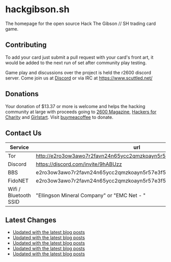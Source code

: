 # hackgibson.sh
The homepage for the open source Hack The Gibson // SH trading card game.


## Contributing

To add your card just submit a pull request with your card's front art, it would be added to the next run of set after community play testing.

Game play and discussions over the project is held the r2600 discord server. Come join us at [Discord](https://discord.com/invite/9hABUzz) or via IRC at https://www.scuttled.net/


## Donations

Your donation of $13.37 or more is welcome and helps the hacking community at large with proceeds going to [2600 Magazine](https://2600.com/), [Hackers for Charity](https://hackersforcharity.org) and [Girlstart](https://girlstart.org).  Visit [buymeacoffee](https://www.buymeacoffee.com/hackgibson.sh) to donate.


## Contact Us

Service | url
-|-
Tor | http://e2ro3ow3awo7r2favn24n65ycc2qmzkoayn5r57e3f56nvjwdcgg32ad.onion
Discord | https://discord.com/invite/9hABUzz
BBS | e2ro3ow3awo7r2favn24n65ycc2qmzkoayn5r57e3f56nvjwdcgg32ad.onion:23
FidoNET | e2ro3ow3awo7r2favn24n65ycc2qmzkoayn5r57e3f56nvjwdcgg32ad.onion:24554
Wifi / Bluetooth SSID | "Ellingson Mineral Company" or "EMC Net - <fidonet address>"

## Latest Changes
<!-- BLOG-POST-LIST:START -->
- [Updated with the latest blog posts](https://github.com/DFW2600/hackgibson.sh/commit/5073546be5d3d404f320d8dc518977ded0bb3eed)
- [Updated with the latest blog posts](https://github.com/DFW2600/hackgibson.sh/commit/d5c5d089fbce2dcee3f86c6e64354f0b8f49a30c)
- [Updated with the latest blog posts](https://github.com/DFW2600/hackgibson.sh/commit/7a85aab395c2fcf6715e305ec74af922b05d8467)
- [Updated with the latest blog posts](https://github.com/DFW2600/hackgibson.sh/commit/46a56cab29137b57572237fc1b0d5999685a521e)
- [Updated with the latest blog posts](https://github.com/DFW2600/hackgibson.sh/commit/e7f0ff9baa6bc92a325306c12255b9a38af6979d)
<!-- BLOG-POST-LIST:END -->
